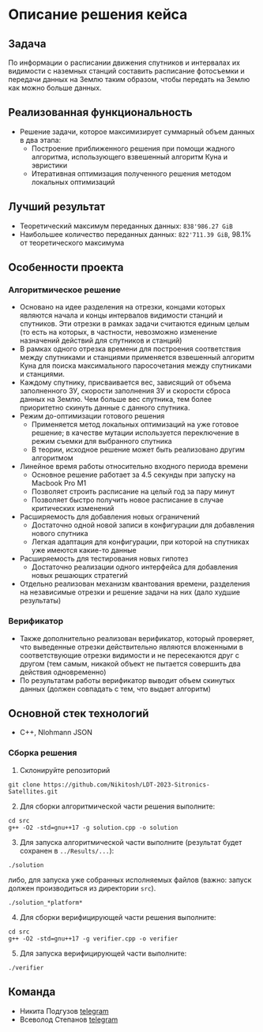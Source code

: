 # Описание решения кейса 

## Задача

По информации о расписании движения спутников и интервалах их видимости с наземных станций составить расписание фотосъемки и передачи данных на Землю таким образом, чтобы передать на Землю как можно больше данных. 

## Реализованная функциональность
* Решение задачи, которое максимизирует суммарный объем данных в два этапа: 
  * Построение приближенного решения при помощи жадного алгоритма, использующего взвешенный алгоритм Куна и эвристики
  * Итеративная оптимизация полученного решения методом локальных оптимизаций
 
## Лучший результат
* Теоретический максимум переданных данных: `838'986.27 GiB`
* Наибольшее количество переданных данных: `822'711.39 GiB`, 98.1% от теоретического максимума

## Особенности проекта

### Алгоритмическое решение
* Основано на идее разделения на отрезки, концами которых являются начала и концы интервалов видимости станций и спутников. Эти отрезки в рамках задачи считаются единым целым (то есть на которых, в частности, невозможно изменение назначений действий для спутников и станций)
* В рамках одного отрезка времени для построения соответствия между спутниками и станциями применяется взвешенный алгоритм Куна для поиска максимального паросочетания между спутниками и станциями.
* Каждому спутнику, присваивается вес, зависящий от объема заполненного ЗУ, скорости заполнения ЗУ и скорости сброса данных на Землю. Чем больше вес спутника, тем более приоритетно скинуть данные с данного спутника.
* Режим до-оптимизации готового решения
  * Применяется метод локальных оптимизаций на уже готовое решение; в качестве мутации используется переключение в режим съемки для выбранного спутника 
  * В теории, исходное решение может быть реализовано другим алгоритмом
* Линейное время работы относительно входного периода времени
  * Основное решение работает за 4.5 секунды при запуску на Macbook Pro M1  
  * Позволяет строить расписание на целый год за пару минут
  * Позволяет быстро получить новое расписание в случае критических изменений
* Расширяемость для добавления новых ограничений
  * Достаточно одной новой записи в конфигурации для добавления нового спутника
  * Легкая адаптация для конфигурации, при которой на спутниках уже имеются какие-то данные
* Расширяемость для тестирования новых гипотез
  * Достаточно реализации одного интерфейса для добавления новых решающих стратегий
* Отдельно реализован механизм квантования времени, разделения на независимые отрезки и решение задачи на них (дало худшие результаты)

### Верификатор
* Также дополнительно реализован верификатор, который проверяет, что выведенные отрезки действительно являются вложенными в соответствующие отрезки видимости и не пересекаются друг с другом (тем самым, никакой объект не пытается совершить два действия одновременно)
* По результатам работы верификатор выводит объем скинутых данных (должен совпадать с тем, что выдает алгоритм)

## Основной стек технологий

* C++, Nlohmann JSON

### Сборка решения

1. Склонируйте репозиторий  
~~~
git clone https://github.com/Nikitosh/LDT-2023-Sitronics-Satellites.git
~~~
2. Для сборки алгоритмической части решения выполните:
~~~
cd src
g++ -O2 -std=gnu++17 -g solution.cpp -o solution
~~~
3. Для запуска алгоритмической части выполните (результат будет сохранен в `../Results/...`):
~~~
./solution
~~~
либо, для запуска уже собранных исполняемых файлов (важно: запуск должен производиться из директории `src`).
~~~
./solution_*platform* 
~~~
4. Для сборки верифицирующей части решения выполните:
~~~
cd src
g++ -O2 -std=gnu++17 -g verifier.cpp -o verifier
~~~
5. Для запуска верифицирующей части выполните:
~~~
./verifier
~~~

## Команда 

* Никита Подгузов [telegram](https://t.me/Nikitosh)
* Всеволод Степанов [telegram](https://t.me/Tehnar5)
